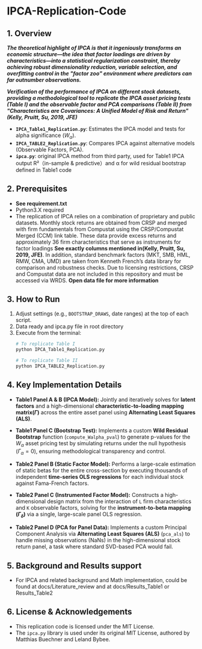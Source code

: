 # IPCA-Replication-Code

## 1. Overview
***The theoretical highlight of IPCA is that it ingeniously transforms an economic structure—the idea that factor loadings are driven by characteristics—into a statistical regularization constraint, thereby achieving robust dimensionality reduction, variable selection, and overfitting control in the "factor zoo" environment where predictors can far outnumber observations.***

***Verification of the performance of IPCA on different stock datasets, providing a methodological tool to replicate the IPCA asset pricing tests (Table I) and the observable factor and PCA comparisons (Table II) from "Characteristics are Covariances: A Unified Model of Risk and Return" (Kelly, Pruitt, Su, 2019, JFE)*** 

* **`IPCA_Table1_Replication.py`**: Estimates the IPCA model and tests for alpha significance ($W_{\alpha}$).
* **`IPCA_TABLE2_Replication.py`**: Compares IPCA against alternative models (Observable Factors, PCA).
* **`ipca.py`**: original IPCA method from third party, used for Table1 IPCA output R²（in-sample & predictive）and α for wild residual bootstrap defined in Table1 code

## 2. Prerequisites
* **See requirement.txt**
*  Python3.X required
*  The replication of IPCA relies on a combination of proprietary and public datasets. Monthly stock returns are obtained from CRSP and merged with firm fundamentals from Compustat using the CRSP/Compustat Merged (CCM) link table. These data provide excess returns and approximately 36 firm characteristics that serve as instruments for factor loadings **See exactly columns mentioned in(Kelly, Pruitt, Su, 2019, JFE)**. In addition, standard benchmark factors (MKT, SMB, HML, RMW, CMA, UMD) are taken from Kenneth French’s data library for comparison and robustness checks. Due to licensing restrictions, CRSP and Compustat data are not included in this repository and must be accessed via WRDS. **Open data file for more information**

## 3. How to Run
1.  Adjust settings (e.g., `BOOTSTRAP_DRAWS`, date ranges) at the top of each script.
2.  Data ready and ipca.py file in root directory
3.  Execute from the terminal:
    ```bash
    # To replicate Table I
    python IPCA_Table1_Replication.py

    # To replicate Table II
    python IPCA_TABLE2_Replication.py
    ```

## 4. Key Implementation Details
* **Table1 Panel A & B (IPCA Model):** Jointly and iteratively solves for **latent factors** and a high-dimensional **characteristic-to-loading mapping matrix($\Gamma$)** across the entire asset panel using **Alternating Least Squares (ALS)**.

* **Table1 Panel C (Bootstrap Test):** Implements a custom **Wild Residual Bootstrap** function (`compute_Walpha_pval`) to generate p-values for the $W_{\alpha}$ asset pricing test by simulating returns under the null hypothesis ($\Gamma_{\alpha}=0$), ensuring methodological transparency and control.

* **Table2 Panel B (Static Factor Model):** Performs a large-scale estimation of static betas for the entire cross-section by executing thousands of independent **time-series OLS regressions** for each individual stock against Fama-French factors.

* **Table2 Panel C (Instrumented Factor Model):** Constructs a high-dimensional design matrix from the interaction of `L` firm characteristics and `K` observable factors, solving for the **instrument-to-beta mapping ($\Gamma_{\delta}$)** via a single, large-scale panel OLS regression.

* **Table2 Panel D (PCA for Panel Data):** Implements a custom Principal Component Analysis via **Alternating Least Squares (ALS)** (`pca_als`) to handle missing observations (NaNs) in the high-dimensional stock return panel, a task where standard SVD-based PCA would fail.

## 5. Background and Results support
* For IPCA and related background and Math implementation, could be found at docs/Literature_review and at docs/Results_Table1 or Results_Table2

## 6. License & Acknowledgements
* This replication code is licensed under the MIT License.
* The `ipca.py` library is used under its original MIT License, authored by Matthias Buechner and Leland Bybee.
